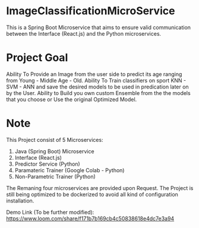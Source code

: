 # ImageClassificationMicroService

This is a Spring Boot Microservice that aims to ensure valid communication between the Interface (React.js) and the Python microservices.

# Project Goal

Ability To Provide an Image from the user side to predict its age ranging from Young - Middle Age - Old.
Ability To Train classifiers on sport  KNN - SVM - ANN and save the desired models to be used in predication later on by the User.
Ability to Build you own custom Ensemble from the the models that you choose or Use the original Optimized Model.


# Note

This Project consist of 5 Microservices:

1. Java (Spring Boot) Microservice
2. Interface (React.js)
3. Predictor Service (Python)
4. Paramateric Trainer (Google Colab - Python)
5. Non-Parametric Trainer (Python)

The Remaning four microservices are provided upon Request.
The Project is still being optimized to be dockerized to avoid all kind of configuration installation.

Demo Link (To be further modified): https://www.loom.com/share/f171b7b169cb4c50838618e4dc7e3a94
